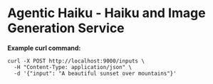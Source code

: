 # Agentic Haiku - Haiku and Image Generation Service

**Example curl command:**
```shell
curl -X POST http://localhost:9000/inputs \
  -H "Content-Type: application/json" \
  -d '{"input": "A beautiful sunset over mountains"}'
```
